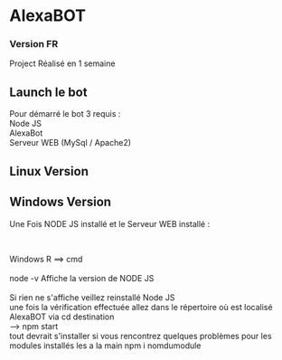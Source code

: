 # AlexaBOT

### Version FR

<p> Project Réalisé en 1 semaine </p>

## Launch le bot

<p> Pour démarré le bot 3 requis : <br>
  Node JS <br>
  AlexaBot <br>
  Serveur WEB (MySql / Apache2)
</p>

## Linux Version 

## Windows Version

  <p> Une Fois NODE JS installé et le Serveur WEB installé : </p>
  <br>
    <p> Windows R ==> cmd <br>
  <br>
      node -v Affiche la version de NODE JS <br>
  <br>
        Si rien ne s'affiche veillez reinstallé Node JS <br>
      une fois la vérification effectuée allez dans le répertoire où est localisé AlexaBOT via cd destination  <br> 
        --> npm start <br>
      tout devrait s'installer si vous rencontrez quelques problèmes pour les modules installés les a la main npm i nomdumodule
      </p>
    
